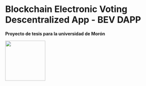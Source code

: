 # Blockchain Electronic Voting Descentralized App  - BEV DAPP

**Proyecto de tesis para la universidad de Morón**

<img src="http://introtocrypto.com/wp-content/uploads/2017/08/ether@2x.png" height="128" width="128">

